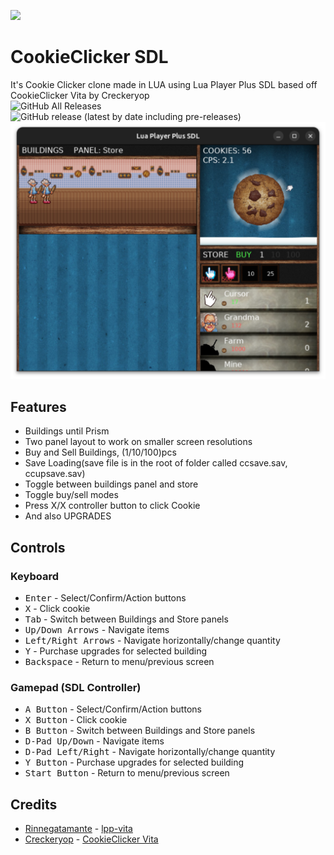 ![](/logo.png)
# CookieClicker SDL
It's Cookie Clicker clone made in LUA using Lua Player Plus SDL based off CookieClicker Vita by  Creckeryop<br>
![GitHub All Releases](https://img.shields.io/github/downloads/christopher-roelofs/CookieClicker-SDL/total?style=flat-square)
![GitHub release (latest by date including pre-releases)](https://img.shields.io/github/v/release/christopher-roelofs/CookieClicker-SDL?include_prereleases&style=flat-square)
![](/screenshot.png)
## Features
* Buildings until Prism
* Two panel layout to work on smaller screen resolutions
* Buy and Sell Buildings, (1/10/100)pcs
* Save Loading(save file is in the root of folder called ccsave.sav, ccupsave.sav)
* Toggle between buildings panel and store
* Toggle buy/sell modes
* Press X/X controller button to click Cookie
* And also UPGRADES
## Controls

### Keyboard
* <kbd>Enter</kbd> - Select/Confirm/Action buttons
* <kbd>X</kbd> - Click cookie
* <kbd>Tab</kbd> - Switch between Buildings and Store panels
* <kbd>Up/Down Arrows</kbd> - Navigate items
* <kbd>Left/Right Arrows</kbd> - Navigate horizontally/change quantity
* <kbd>Y</kbd> - Purchase upgrades for selected building
* <kbd>Backspace</kbd> - Return to menu/previous screen

### Gamepad (SDL Controller)
* <kbd>A Button</kbd> - Select/Confirm/Action buttons
* <kbd>X Button</kbd> - Click cookie
* <kbd>B Button</kbd> - Switch between Buildings and Store panels
* <kbd>D-Pad Up/Down</kbd> - Navigate items
* <kbd>D-Pad Left/Right</kbd> - Navigate horizontally/change quantity
* <kbd>Y Button</kbd> - Purchase upgrades for selected building
* <kbd>Start Button</kbd> - Return to menu/previous screen
## Credits
* [Rinnegatamante](https://github.com/Rinnegatamante/) - [lpp-vita](https://github.com/Rinnegatamante/lpp-vita)
* [Creckeryop](https://github.com/Creckeryop) - [CookieClicker Vita](https://github.com/Creckeryop/CookieClicker-Vita)